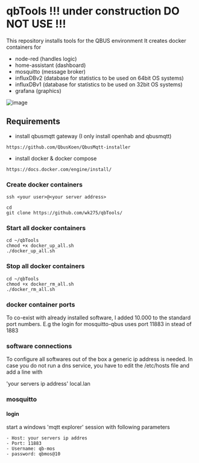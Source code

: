 # qbTools  !!! under construction DO NOT USE !!!

This repository installs tools for the QBUS environment
It creates docker containers for
- node-red (handles logic)
- home-assistant (dashboard)
- mosquitto (message broker)
- influxDBv2 (database for statistics to be used on 64bit OS systems)
- influxDBv1 (database for statistics to be used on 32bit OS systems)
- grafana (graphics)

![image](https://user-images.githubusercontent.com/55239601/209998587-25c881c1-5b57-41b7-9663-6eb05b8960b1.png)


## Requirements
- install qbusmqtt gateway (I only install openhab and qbusmqtt) 
``` 
https://github.com/QbusKoen/QbusMqtt-installer
```

- install docker & docker compose
```
https://docs.docker.com/engine/install/
```
### Create docker containers
`ssh <your user>@<your server address>`

```
cd
git clone https://github.com/wk275/qbTools/
```

### Start all docker containers
```
cd ~/qbTools
chmod +x docker_up_all.sh
./docker_up_all.sh
```
### Stop all docker containers
```
cd ~/qbTools
chmod +x docker_rm_all.sh
./docker_rm_all.sh
```

### docker container ports
To co-exist with already installed software, I added 10.000 to the standard port numbers.
E.g  the login for mosquitto-qbus uses port 11883 in stead of 1883

### software connections
To configure all softwares out of the box a generic ip address is needed.
In case you do not run a dns service, you have to edit the /etc/hosts file
and add a line with

'your servers ip address' local.lan

### mosquitto
#### login
start a windows 'mqtt explorer' session with following parameters
```
- Host: your servers ip addres
- Port: 11883
- Username: qb-mos
- password: qbmos@10
```


